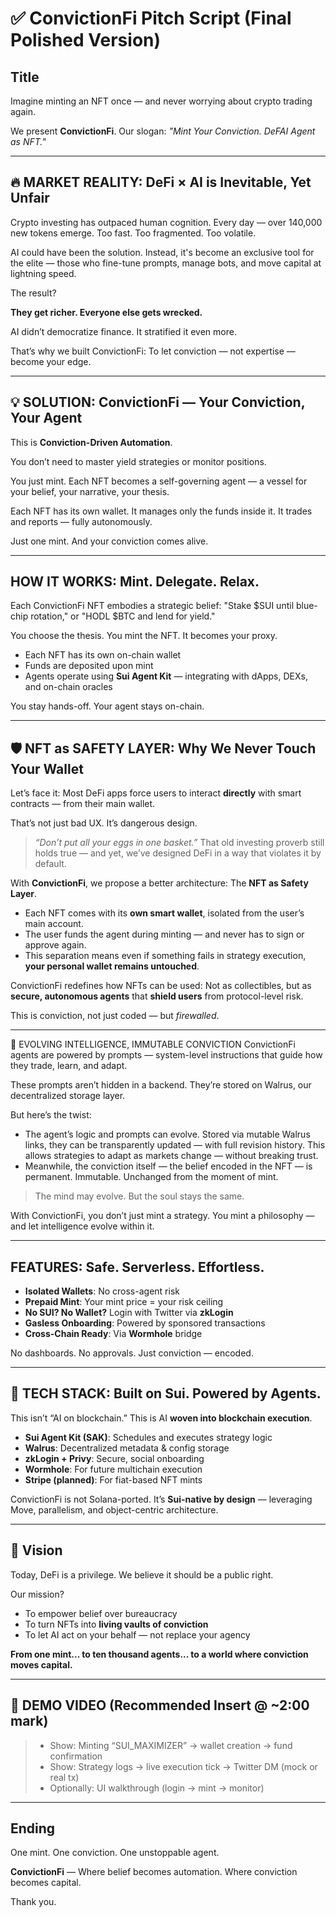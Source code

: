 # ✅ ConvictionFi Pitch Script (Final Polished Version)

## Title

Imagine minting an NFT once — and never worrying about crypto trading again.

We present **ConvictionFi**.
Our slogan: _"Mint Your Conviction. DeFAI Agent as NFT."_

---

## 🔥 MARKET REALITY: DeFi × AI is Inevitable, Yet Unfair

Crypto investing has outpaced human cognition.
Every day — over 140,000 new tokens emerge.
Too fast. Too fragmented. Too volatile.

AI could have been the solution.
Instead, it's become an exclusive tool for the elite —
those who fine-tune prompts, manage bots, and move capital at lightning speed.

The result?

**They get richer.
Everyone else gets wrecked.**

AI didn’t democratize finance.
It stratified it even more.

That’s why we built ConvictionFi:
To let conviction — not expertise — become your edge.

---

## 💡 SOLUTION: ConvictionFi — Your Conviction, Your Agent

This is **Conviction-Driven Automation**.

You don’t need to master yield strategies or monitor positions.

You just mint.
Each NFT becomes a self-governing agent — a vessel for your belief, your narrative, your thesis.

Each NFT has its own wallet.
It manages only the funds inside it.
It trades and reports — fully autonomously.

Just one mint.
And your conviction comes alive.

---

## HOW IT WORKS: Mint. Delegate. Relax.

Each ConvictionFi NFT embodies a strategic belief:
"Stake \$SUI until blue-chip rotation,"
or "HODL \$BTC and lend for yield."

You choose the thesis.
You mint the NFT.
It becomes your proxy.

- Each NFT has its own on-chain wallet
- Funds are deposited upon mint
- Agents operate using **Sui Agent Kit** — integrating with dApps, DEXs, and on-chain oracles

You stay hands-off.
Your agent stays on-chain.

---

## 🛡️ NFT as SAFETY LAYER: Why We Never Touch Your Wallet

Let’s face it:
Most DeFi apps force users to interact **directly** with smart contracts — from their main wallet.

That’s not just bad UX.
It’s dangerous design.

> _“Don’t put all your eggs in one basket.”_
> That old investing proverb still holds true —
> and yet, we’ve designed DeFi in a way that violates it by default.

With **ConvictionFi**, we propose a better architecture:
The **NFT as Safety Layer**.

- Each NFT comes with its **own smart wallet**, isolated from the user’s main account.
- The user funds the agent during minting — and never has to sign or approve again.
- This separation means even if something fails in strategy execution, **your personal wallet remains untouched**.

ConvictionFi redefines how NFTs can be used:
Not as collectibles,
but as **secure, autonomous agents**
that **shield users** from protocol-level risk.

This is conviction, not just coded —
but _firewalled_.

---

🧠 EVOLVING INTELLIGENCE, IMMUTABLE CONVICTION
ConvictionFi agents are powered by prompts —
system-level instructions that guide how they trade, learn, and adapt.

These prompts aren’t hidden in a backend.
They’re stored on Walrus, our decentralized storage layer.

But here’s the twist:

- The agent’s logic and prompts can evolve.
  Stored via mutable Walrus links, they can be transparently updated — with full revision history.
  This allows strategies to adapt as markets change — without breaking trust.
- Meanwhile, the conviction itself — the belief encoded in the NFT — is permanent.
  Immutable.
  Unchanged from the moment of mint.

> The mind may evolve.
> But the soul stays the same.

With ConvictionFi, you don’t just mint a strategy.
You mint a philosophy —
and let intelligence evolve within it.

---

## FEATURES: Safe. Serverless. Effortless.

- **Isolated Wallets**: No cross-agent risk
- **Prepaid Mint**: Your mint price = your risk ceiling
- **No SUI? No Wallet?** Login with Twitter via **zkLogin**
- **Gasless Onboarding**: Powered by sponsored transactions
- **Cross-Chain Ready**: Via **Wormhole** bridge

No dashboards.
No approvals.
Just conviction — encoded.

---

## 🧠 TECH STACK: Built on Sui. Powered by Agents.

This isn’t “AI on blockchain.”
This is AI **woven into blockchain execution**.

- **Sui Agent Kit (SAK)**: Schedules and executes strategy logic
- **Walrus**: Decentralized metadata & config storage
- **zkLogin + Privy**: Secure, social onboarding
- **Wormhole**: For future multichain execution
- **Stripe (planned)**: For fiat-based NFT mints

ConvictionFi is not Solana-ported.
It’s **Sui-native by design** — leveraging Move, parallelism, and object-centric architecture.

---

## 🎯 Vision

Today, DeFi is a privilege.
We believe it should be a public right.

Our mission?

- To empower belief over bureaucracy
- To turn NFTs into **living vaults of conviction**
- To let AI act on your behalf — not replace your agency

**From one mint...
to ten thousand agents...
to a world where conviction moves capital.**

---

## 🎥 DEMO VIDEO (Recommended Insert @ \~2:00 mark)

> - Show: Minting “SUI_MAXIMIZER” → wallet creation → fund confirmation
> - Show: Strategy logs → live execution tick → Twitter DM (mock or real tx)
> - Optionally: UI walkthrough (login → mint → monitor)

---

## Ending

One mint.
One conviction.
One unstoppable agent.

**ConvictionFi** —
Where belief becomes automation.
Where conviction becomes capital.

Thank you.
